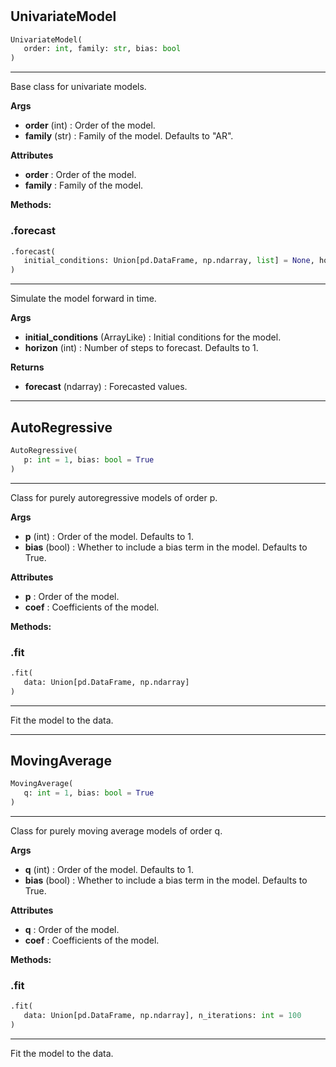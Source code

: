 #


## UnivariateModel
```python 
UnivariateModel(
   order: int, family: str, bias: bool
)
```


---
Base class for univariate models.


**Args**

* **order** (int) : Order of the model.
* **family** (str) : Family of the model. Defaults to "AR".


**Attributes**

* **order**  : Order of the model.
* **family**  : Family of the model.



**Methods:**


### .forecast
```python
.forecast(
   initial_conditions: Union[pd.DataFrame, np.ndarray, list] = None, horizon: int = 1
)
```

---
Simulate the model forward in time.


**Args**

* **initial_conditions** (ArrayLike) : Initial conditions for the model.
* **horizon** (int) : Number of steps to forecast. Defaults to 1.


**Returns**

* **forecast** (ndarray) : Forecasted values.


----


## AutoRegressive
```python 
AutoRegressive(
   p: int = 1, bias: bool = True
)
```


---
Class for purely autoregressive models of order p.


**Args**

* **p** (int) : Order of the model. Defaults to 1.
* **bias** (bool) : Whether to include a bias term in the model.
    Defaults to True.


**Attributes**

* **p**  : Order of the model.
* **coef**  : Coefficients of the model.



**Methods:**


### .fit
```python
.fit(
   data: Union[pd.DataFrame, np.ndarray]
)
```

---
Fit the model to the data.

----


## MovingAverage
```python 
MovingAverage(
   q: int = 1, bias: bool = True
)
```


---
Class for purely moving average models of order q.


**Args**

* **q** (int) : Order of the model. Defaults to 1.
* **bias** (bool) : Whether to include a bias term in the model.
    Defaults to True.


**Attributes**

* **q**  : Order of the model.
* **coef**  : Coefficients of the model.



**Methods:**


### .fit
```python
.fit(
   data: Union[pd.DataFrame, np.ndarray], n_iterations: int = 100
)
```

---
Fit the model to the data.
